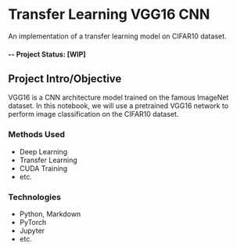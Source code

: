 # Transfer Learning VGG16 CNN
An implementation of a transfer learning model on CIFAR10 dataset. 

#### -- Project Status: [WIP]

## Project Intro/Objective
VGG16 is a CNN architecture model trained on the famous ImageNet dataset. In this notebook, we will use a pretrained VGG16 network to perform image classification on the CIFAR10 dataset.

### Methods Used
* Deep Learning
* Transfer Learning
* CUDA Training
* etc.

### Technologies
* Python, Markdown
* PyTorch
* Jupyter
* etc.
